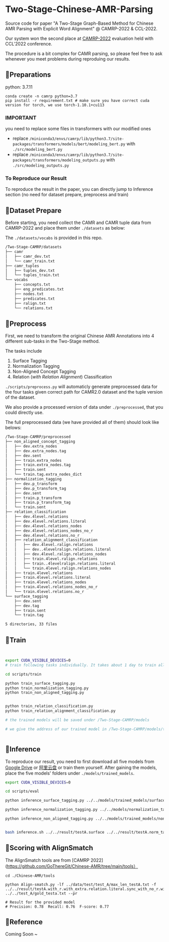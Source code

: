 # Two-Stage-Chinese-AMR-Parsing
Source code for paper "A Two-Stage Graph-Based Method for Chinese AMR Parsing with Explicit Word Alignment" @ CAMRP-2022 & CCL-2022.

Our system won the second place at [CAMRP-2022](https://github.com/GoThereGit/Chinese-AMR#%E8%AF%84%E6%B5%8B%E6%8E%92%E5%90%8D) evaluation held with CCL'2022 conference.

The procedure is a bit complex for CAMR parsing, so please feel free to ask whenever you meet problems during reproduing our results.


## 📕Preparations

python: 3.7.11

```shell
conda create -n camrp python=3.7
pip install -r requirement.txt # make sure you have correct cuda version for torch, we use torch-1.10.1+cu113
```

### IMPORTANT
you need to replace some files in transformers with our modified ones
- replace `/miniconda3/envs/camrp/lib/python3.7/site-packages/transformers/models/bert/modeling_bert.py` with `./src/modeling_bert.py`
- replace `/miniconda3/envs/camrp/lib/python3.7/site-packages/transformers/modeling_outputs.py` with `./src/modeling_outputs.py`


### To Reproduce our Result

To reproduce the result in the paper, you can directly jump to Inference section (no need for dataset prepare, preprocess and train)


## 📕Dataset Prepare

Before starting, you need collect the CAMR and CAMR tuple data from CAMRP-2022 and place them under `./datasets` as below:

The `./datasets/vocabs` is provided in this repo.

```bash
/Two-Stage-CAMRP/datasets
├── camr
│   ├── camr_dev.txt
│   └── camr_train.txt
├── camr_tuples
│   ├── tuples_dev.txt
│   └── tuples_train.txt
└── vocabs
    ├── concepts.txt
    ├── eng_predicates.txt
    ├── nodes.txt
    ├── predicates.txt
    ├── ralign.txt
    └── relations.txt
```

## 📕Preprocess

First, we need to transform the original Chinese AMR Annotations into 4 different sub-tasks in the Two-Stage method. 

The tasks include
1. Surface Tagging 
2. Normalization Tagging
3. Non-Aligned Concept Tagging
4. Relation (*with Relation Alignment*) Classification 

`./scripts/preprocess.py` will automaticly generate preprocessed data for the four tasks given correct path for CAMR2.0 dataset and the tuple version of the dataset.

We also provide a processed version of data under `./preprocessed`, that you could directly use.

The full preprocessed data (we have provided all of them) should look like belows:

```bash
/Two-Stage-CAMRP/preprocessed
├── non_aligned_concept_tagging
│   ├── dev.extra_nodes
│   ├── dev.extra_nodes.tag
│   ├── dev.sent
│   ├── train.extra_nodes
│   ├── train.extra_nodes.tag
│   ├── train.sent
│   └── train.tag.extra_nodes_dict
├── normalization_tagging
│   ├── dev.p_transform
│   ├── dev.p_transform_tag
│   ├── dev.sent
│   ├── train.p_transform
│   ├── train.p_transform_tag
│   └── train.sent
├── relation_classification
│   ├── dev.4level.relations
│   ├── dev.4level.relations.literal
│   ├── dev.4level.relations_nodes
│   ├── dev.4level.relations_nodes_no_r
│   ├── dev.4level.relations.no_r
│   ├── relation_alignment_classification
│   │   ├── dev.4level.ralign.relations
│   │   ├── dev..4levelralign.relations.literal
│   │   ├── dev.4level.ralign.relations_nodes
│   │   ├── train.4level.ralign.relations
│   │   ├── train..4levelralign.relations.literal
│   │   └── train.4level.ralign.relations_nodes
│   ├── train.4level.relations
│   ├── train.4level.relations.literal
│   ├── train.4level.relations_nodes
│   ├── train.4level.relations_nodes_no_r
│   └── train.4level.relations.no_r
└── surface_tagging
    ├── dev.sent
    ├── dev.tag
    ├── train.sent
    └── train.tag

5 directories, 33 files
```

## 📕Train

```bash


export CUDA_VISIBLE_DEVICES=0
# train following tasks individually. It takes about 1 day to train all tasks on a single A40 GPU

cd scripts/train

python train_surface_tagging.py
python train_normalization_tagging.py
python train_non_aligned_tagging.py


python train_relation_classification.py
python train_relation_alignment_classification.py

# the trained models will be saved under /Two-Stage-CAMRP/models

# we give the address of our trained model in /Two-Stage-CAMRP/models/trained_models/address.txt which you could download from Google Disk



```


## 📕Inference

To reproduce our result, you need to first download all five models from [Google Drive](https://drive.google.com/drive/folders/153WJXLJ4xmo1vSnPU5R_G-b2_3v4ggGQ?usp=sharing) or [阿里云盘](https://www.aliyundrive.com/s/ad1VTLhUBgy) or train them yourself. After gaining the models, place the five models' folders under `./models/trained_models`. 




```bash
export CUDA_VISIBLE_DEVICES=0

cd scripts/eval

python inference_surface_tagging.py ../../models/trained_models/surface_tagging/checkpoint-125200 ../../test_A/test_A_with_id.txt ../../result/testA

python inference_normalization_tagging.py ../../models/normalization_tagging/checkpoint-650 ../../test_A/test_A_with_id.txt ../../result/testA

python inference_non_aligned_tagging.py ../../models/trained_models/non_aligned_tagging/checkpoint-1400 ../../test_A/test_A_with_id.txt ../../result/testA


bash inference.sh ../../result/testA.surface ../../result/testA.norm_tag ../../result/testA.non_aligned ../../test_A/test_A.txt ../../result/testA ../../models/trained_models/relation_cls/checkpoint-32400 ../../models/trained_models/relation_align_cls/checkpoint-33000

```




## 📕Scoring with AlignSmatch

The AlignSmatch tools are from [CAMRP 2022](https://github.com/GoThereGit/Chinese-AMR/tree/main/tools）

```
cd ./Chinese-AMR/tools

python Align-smatch.py -lf ../data/test/test_A/max_len_testA.txt -f ../../result/testA.with_r.with_extra.relation.literal.sync_with_no_r.with_func_words.camr_tuple ../../test_A/gold_testa.txt --pr

# Result for the provided model
# Precision: 0.78  Recall: 0.76  F-score: 0.77
```


## 📕Reference

Coming Soon ~
